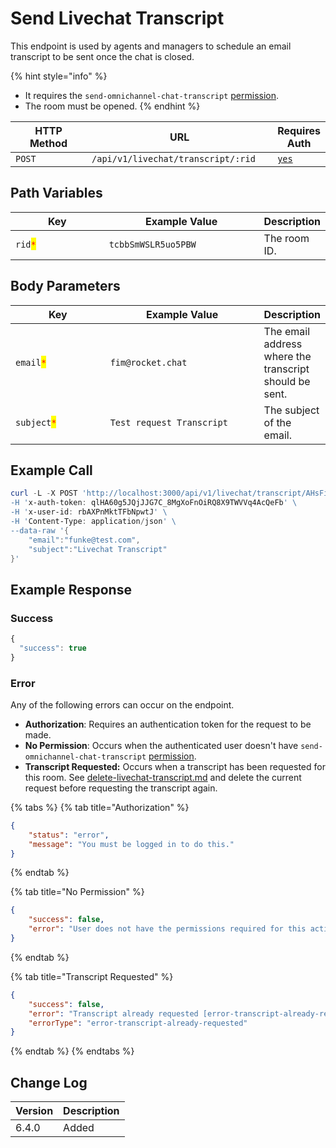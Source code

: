 # Send Livechat Transcript

This endpoint is used by agents and managers to schedule an email transcript to be sent once the chat is closed.&#x20;

{% hint style="info" %}
* It requires the `send-omnichannel-chat-transcript` [permission](https://docs.rocket.chat/use-rocket.chat/workspace-administration/permissions).
* The room must be opened.
{% endhint %}

<table><thead><tr><th width="163">HTTP Method</th><th width="305">URL</th><th>Requires Auth</th></tr></thead><tbody><tr><td><code>POST</code></td><td><code>/api/v1/livechat/transcript/:rid</code></td><td><a href="../../../authentication-endpoints/"><code>yes</code></a></td></tr></tbody></table>

## Path Variables

<table><thead><tr><th width="162">Key</th><th width="258">Example Value</th><th>Description</th></tr></thead><tbody><tr><td><code>rid</code><mark style="color:red;"><code>*</code></mark></td><td><code>tcbbSmWSLR5uo5PBW</code></td><td>The room ID.</td></tr></tbody></table>

## Body Parameters

<table><thead><tr><th width="162">Key</th><th width="270">Example Value</th><th>Description</th></tr></thead><tbody><tr><td><code>email</code><mark style="color:red;"><code>*</code></mark></td><td><code>fim@rocket.chat</code></td><td>The email address where the transcript should be sent.</td></tr><tr><td><code>subject</code><mark style="color:red;"><code>*</code></mark></td><td><code>Test request Transcript</code></td><td>The subject of the email.</td></tr></tbody></table>

## Example Call

```powershell
curl -L -X POST 'http://localhost:3000/api/v1/livechat/transcript/AHsFiNLYWQK35jgtS" \
-H 'x-auth-token: qlHA60g5JQjJJG7C_8MgXoFnOiRQ8X9TWVVq4AcQeFb' \
-H 'x-user-id: rbAXPnMktTFbNpwtJ' \
-H 'Content-Type: application/json' \
--data-raw '{
    "email":"funke@test.com",
    "subject":"Livechat Transcript"
}'
```

## Example Response

### Success

```javascript
{
  "success": true
}
```

### Error

Any of the following errors can occur on the endpoint.

* **Authorization**: Requires an authentication token for the request to be made.
* **No Permission**: Occurs when the authenticated user doesn't have `send-omnichannel-chat-transcript` [permission](https://docs.rocket.chat/use-rocket.chat/workspace-administration/permissions).
* **Transcript Requested:** Occurs when a transcript has been requested for this room. See [delete-livechat-transcript.md](delete-livechat-transcript.md "mention") and delete the current request before requesting the transcript again.

{% tabs %}
{% tab title="Authorization" %}
```json
{
    "status": "error",
    "message": "You must be logged in to do this."
}
```
{% endtab %}

{% tab title="No Permission" %}
```json
{
    "success": false,
    "error": "User does not have the permissions required for this action [error-unauthorized]"
}
```
{% endtab %}

{% tab title="Transcript Requested" %}
```json
{
    "success": false,
    "error": "Transcript already requested [error-transcript-already-requested]",
    "errorType": "error-transcript-already-requested"
}
```
{% endtab %}
{% endtabs %}

## Change Log

| Version | Description |
| ------- | ----------- |
| 6.4.0   | Added       |
